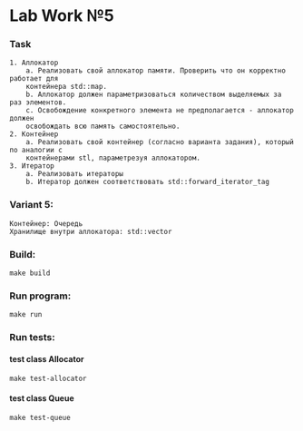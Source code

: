 # Lab Work №5

### Task
```
1. Аллокатор
    a. Реализовать свой аллокатор памяти. Проверить что он корректно работает для
    контейнера std::map.
    b. Аллокатор должен параметризоваться количеством выделяемых за раз элементов.
    c. Освобождение конкретного элемента не предполагается - аллокатор должен
    освобождать всю память самостоятельно.
2. Контейнер
    a. Реализовать свой контейнер (согласно варианта задания), который по аналогии с
    контейнерами stl, параметрезуя аллокатором.
3. Итератор
    a. Реализовать итераторы 
    b. Итератор должен соответствовать std::forward_iterator_tag
```

### Variant 5:
```
Контейнер: Очередь
Хранилище внутри аллокатора: std::vector
```

### Build:
```
make build
```

### Run program:
```
make run
```
### Run tests:

#### test class Allocator
```
make test-allocator
```

#### test class Queue
```
make test-queue
```